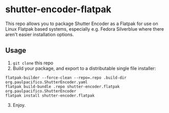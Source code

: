

shutter-encoder-flatpak
=======================

This repo allows you to package Shutter Encoder as a Flatpak for use
on Linux Flatpak based systems, especially e.g. Fedora Silverblue where
there aren't easier installation options.

Usage
-----

1. `git clone` this repo
2. Build your package, and export to a distributable single file installer:
```
flatpak-builder --force-clean --repo=.repo .build-dir org.paulpacifico.ShutterEncoder.yaml
flatpak build-bundle .repo shutter-encoder.flatpak org.paulpacifico.ShutterEncoder
flatpak install shutter-encoder.flatpak
```

3. Enjoy.
